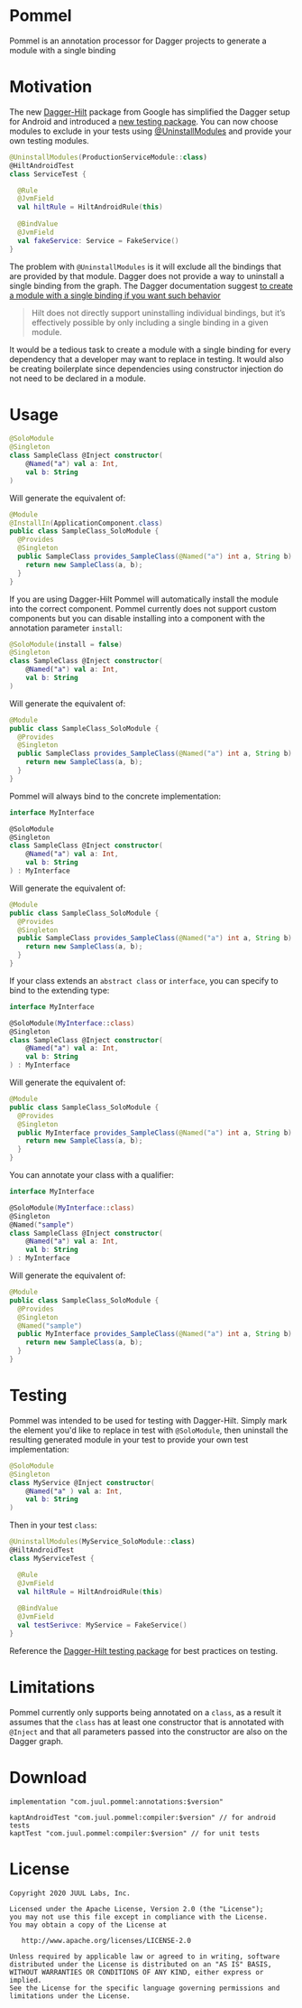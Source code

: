 # Pommel

Pommel is an annotation processor for Dagger projects to generate a module with a single binding

# Motivation

The new [Dagger-Hilt](https://dagger.dev/hilt/) package from Google has simplified the Dagger setup for
Android and introduced a [new testing package](https://dagger.dev/hilt/testing). You can now choose modules
to exclude in your tests using [@UninstallModules](https://dagger.dev/api/latest/dagger/hilt/android/testing/UninstallModules.html)
and provide your own testing modules.

```kotlin
@UninstallModules(ProductionServiceModule::class)
@HiltAndroidTest
class ServiceTest {

  @Rule
  @JvmField
  val hiltRule = HiltAndroidRule(this)
  
  @BindValue
  @JvmField
  val fakeService: Service = FakeService()
}
```
The problem with `@UninstallModules` is it will exclude all the bindings that are provided by that module. Dagger does
not provide a way to uninstall a single binding from the graph. The Dagger documentation suggest [to create a module with a single
binding if you want such behavior](https://dagger.dev/hilt/testing)


>Hilt does not directly support uninstalling individual bindings, but it’s effectively possible by only including a single binding in a given module.


It would be a tedious task to create a module with a single binding for every dependency that a developer may want to replace in testing. It would also be creating
boilerplate since dependencies using constructor injection do not need to be declared in a module.

# Usage

```kotlin
@SoloModule
@Singleton
class SampleClass @Inject constructor(
    @Named("a") val a: Int,
    val b: String
)
```

Will generate the equivalent of:

```java
@Module
@InstallIn(ApplicationComponent.class)
public class SampleClass_SoloModule {
  @Provides
  @Singleton
  public SampleClass provides_SampleClass(@Named("a") int a, String b) {
    return new SampleClass(a, b);
  }
}
```

If you are using Dagger-Hilt Pommel will automatically install the module into the correct component. Pommel currently does not support custom
components but you can disable installing into a component with the annotation parameter `install`:

```kotlin
@SoloModule(install = false)
@Singleton
class SampleClass @Inject constructor(
    @Named("a") val a: Int,
    val b: String
)
```

Will generate the equivalent of:

```java
@Module
public class SampleClass_SoloModule {
  @Provides
  @Singleton
  public SampleClass provides_SampleClass(@Named("a") int a, String b) {
    return new SampleClass(a, b);
  }
}
```

Pommel will always bind to the concrete implementation:

```kotlin
interface MyInterface

@SoloModule
@Singleton
class SampleClass @Inject constructor(
    @Named("a") val a: Int,
    val b: String
) : MyInterface
```

Will generate the equivalent of:

```java
@Module
public class SampleClass_SoloModule {
  @Provides
  @Singleton
  public SampleClass provides_SampleClass(@Named("a") int a, String b) {
    return new SampleClass(a, b);
  }
}
```

If your class extends an `abstract class` or `interface`, you can specify to bind to the extending type:

```kotlin
interface MyInterface

@SoloModule(MyInterface::class)
@Singleton
class SampleClass @Inject constructor(
    @Named("a") val a: Int,
    val b: String
) : MyInterface
```

Will generate the equivalent of:

```java
@Module
public class SampleClass_SoloModule {
  @Provides
  @Singleton
  public MyInterface provides_SampleClass(@Named("a") int a, String b) {
    return new SampleClass(a, b);
  }
}
```

You can annotate your class with a qualifier:

```kotlin
interface MyInterface

@SoloModule(MyInterface::class)
@Singleton
@Named("sample")
class SampleClass @Inject constructor(
    @Named("a") val a: Int,
    val b: String
) : MyInterface
```

Will generate the equivalent of:

```java
@Module
public class SampleClass_SoloModule {
  @Provides
  @Singleton
  @Named("sample")
  public MyInterface provides_SampleClass(@Named("a") int a, String b) {
    return new SampleClass(a, b);
  }
}
```

# Testing

Pommel was intended to be used for testing with Dagger-Hilt. Simply mark the element you'd like to replace in test with `@SoloModule`, then uninstall the resulting generated module in your test to provide your own test implementation:

```kotlin
@SoloModule
@Singleton
class MyService @Inject constructor(
    @Named("a" ) val a: Int,
    val b: String
)
```

Then in your test `class`:

```kotlin
@UninstallModules(MyService_SoloModule::class)
@HiltAndroidTest
class MyServiceTest {

  @Rule
  @JvmField
  val hiltRule = HiltAndroidRule(this)
  
  @BindValue
  @JvmField
  val testSerivce: MyService = FakeService()
}
```

Reference the [Dagger-Hilt testing package](https://dagger.dev/hilt/testing) for best practices on testing.

# Limitations

Pommel currently only supports being annotated on a `class`, as a result it assumes that the `class` has at least one constructor that is annotated with `@Inject` and
that all parameters passed into the constructor are also on the Dagger graph.

# Download

```
implementation "com.juul.pommel:annotations:$version"

kaptAndroidTest "com.juul.pommel:compiler:$version" // for android tests
kaptTest "com.juul.pommel:compiler:$version" // for unit tests
```

# License

```
Copyright 2020 JUUL Labs, Inc.

Licensed under the Apache License, Version 2.0 (the "License");
you may not use this file except in compliance with the License.
You may obtain a copy of the License at

   http://www.apache.org/licenses/LICENSE-2.0

Unless required by applicable law or agreed to in writing, software
distributed under the License is distributed on an "AS IS" BASIS,
WITHOUT WARRANTIES OR CONDITIONS OF ANY KIND, either express or implied.
See the License for the specific language governing permissions and
limitations under the License.

